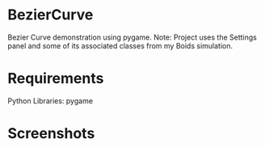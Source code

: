 # BezierCurve
Bezier Curve demonstration using pygame. Note: Project uses the Settings panel and some of its associated classes from my Boids simulation.

# Requirements
Python Libraries: pygame

# Screenshots
